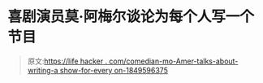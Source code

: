 # 喜剧演员莫·阿梅尔谈论为每个人写一个节目

> 原文:[https://life hacker . com/comedian-mo-Amer-talks-about-writing-a show-for-every on-1849596375](https://lifehacker.com/comedian-mo-amer-talks-about-writing-a-show-for-everyon-1849596375)